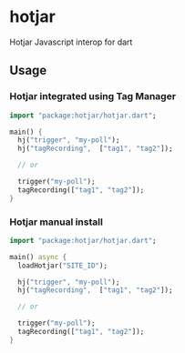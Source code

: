 # hotjar

Hotjar Javascript interop for dart

## Usage

### Hotjar integrated using Tag Manager

```dart
import "package:hotjar/hotjar.dart";

main() {
  hj("trigger", "my-poll");
  hj("tagRecording",  ["tag1", "tag2"]);

  // or

  trigger("my-poll");
  tagRecording(["tag1", "tag2"]);
}
```

### Hotjar manual install

```dart
import "package:hotjar/hotjar.dart";

main() async {
  loadHotjar("SITE_ID");

  hj("trigger", "my-poll");
  hj("tagRecording",  ["tag1", "tag2"]);

  // or

  trigger("my-poll");
  tagRecording(["tag1", "tag2"]);
}
```